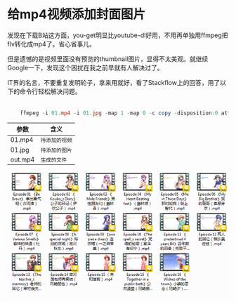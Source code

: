 # 给mp4视频添加封面图片

发现在下载B站这方面，you-get明显比youtube-dl好用，不用再单独用ffmpeg把flv转化成mp4了。省心省事儿。

但是遗憾的是视频里面没有预览的thumbnail图片，显得不太美观。就继续Google一下，发现这个困扰在我之前早就有人解决过了。

IT界的名言，不要重复发明轮子，拿来用就好，看了Stackflow上的回答，用了以下的命令行轻松解决问题。

```powershell

    ffmpeg -i 01.mp4 -i 01.jpg -map 1 -map 0 -c copy -disposition:0 attached_pic out.mp4
```


| 参数  |含义 |
|----------------|-------------------------------|
|01.mp4 |`待添加的视频`            |
|01.jpg |`待添加的图片`            |
|out.mp4 |`生成的文件`|


![image](https://raw.githubusercontent.com/fyqc/NRRU/main/IMG/%E7%BB%99mp4%E8%A7%86%E9%A2%91%E6%B7%BB%E5%8A%A0%E5%B0%81%E9%9D%A2%E5%9B%BE%E7%89%87.PNG)
